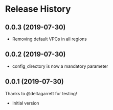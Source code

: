 # Release History

## 0.0.3 (2019-07-30)
- Removing default VPCs in all regions

## 0.0.2 (2019-07-30)
- config_directory is now a mandatory parameter

## 0.0.1 (2019-07-30)
Thanks to @deltagarrett for testing!
- Initial version
